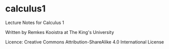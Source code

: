 # calculus1

Lecture Notes for Calculus 1

Written by Remkes Kooistra at The King's University 

Licence: Creative Commons Attribution-ShareAlike 4.0 International License
